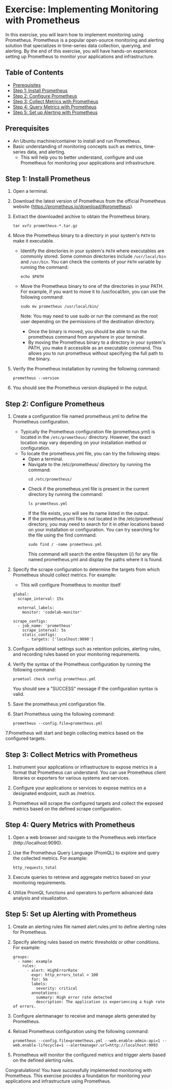 # Exercise: Implementing Monitoring with Prometheus

In this exercise, you will learn how to implement monitoring using Prometheus. Prometheus is a popular open-source monitoring and alerting solution that specializes in time-series data collection, querying, and alerting. By the end of this exercise, you will have hands-on experience setting up Prometheus to monitor your applications and infrastructure.

## Table of Contents

- [Prerequisites](#prerequisites)
- [Step 1: Install Prometheus](#step-1-install-prometheus)
- [Step 2: Configure Prometheus](#step-2-configure-prometheus)
- [Step 3: Collect Metrics with Prometheus](#step-3-collect-metrics-with-prometheus)
- [Step 4: Query Metrics with Prometheus](#step-4-query-metrics-with-prometheus)
- [Step 5: Set up Alerting with Prometheus](#step-5-set-up-alerting-with-prometheus)

## Prerequisites

- An Ubuntu machine/container to install and run Prometheus.
- Basic understanding of monitoring concepts such as metrics, time-series data, and alerting.
   - This will help you to better understand, configure and use Prometheus for monitoring your applications and infrastructure.

## Step 1: Install Prometheus

1. Open a terminal.

2. Download the latest version of Prometheus from the official Prometheus website (https://prometheus.io/download/#prometheus).

3. Extract the downloaded archive to obtain the Prometheus binary.
   ```
   tar xvfz prometheus-*.tar.gz
   ```
4. Move the Prometheus binary to a directory in your system's `PATH` to make it executable.
   - Identify the directories in your system's `PATH` where executables are commonly stored. Some common directories include `/usr/local/bin` and `/usr/bin`. You can check the contents of your `PATH` variable by running the command:
     ```
     echo $PATH
     ```

   - Move the Prometheus binary to one of the directories in your PATH. For example, if you want to move it to /usr/local/bin, you can use the following command:
     ```
     sudo mv prometheus /usr/local/bin/
     ```
     Note: You may need to use sudo or run the command as the root user depending on the permissions of the destination directory.
     - Once the binary is moved, you should be able to run the prometheus command from anywhere in your terminal.
     - By moving the Prometheus binary to a directory in your system's PATH, you make it accessible as an executable command. This allows you to run prometheus without specifying the full path to the binary.
5. Verify the Prometheus installation by running the following command:
   ```
   prometheus --version
   ```
6. You should see the Prometheus version displayed in the output.

## Step 2: Configure Prometheus
1. Create a configuration file named prometheus.yml to define the Prometheus configuration.
   - Typically the Prometheus configuration file (prometheus.yml) is located in the `/etc/prometheus/` directory.
     However, the exact location may vary depending on your installation method or configuration.
   - To locate the prometheus.yml file, you can try the following steps:
      - Open a terminal.
      - Navigate to the /etc/prometheus/ directory by running the command:
        ```
        cd /etc/prometheus/
        ```
      - Check if the prometheus.yml file is present in the current directory by running the command:
        ```
        ls prometheus.yml
        ```
        If the file exists, you will see its name listed in the output.
      - If the prometheus.yml file is not located in the /etc/prometheus/ directory, you may need to search for it in other locations based on your installation or configuration. You can try searching for the file using the find command:
        ```
        sudo find / -name prometheus.yml
        ```
        This command will search the entire filesystem (/) for any file named prometheus.yml and display the paths where it is found.
2. Specify the scrape configuration to determine the targets from which Prometheus should collect metrics. For example:
   - This will configure Prometheus to monitor itself
   ```
   global:
     scrape_interval: 15s
   
     external_labels:
       monitor: 'codelab-monitor'
   
   scrape_configs:
     - job_name: 'prometheus'
       scrape_interval: 5s
       static_configs:
         - targets: ['localhost:9090']
   ```
3. Configure additional settings such as retention policies, alerting rules, and recording rules based on your monitoring requirements.

4. Verify the syntax of the Prometheus configuration by running the following command:
   ```
   promtool check config prometheus.yml
   ```
   You should see a "SUCCESS" message if the configuration syntax is valid.

5. Save the prometheus.yml configuration file.

6. Start Prometheus using the following command:
   ```
   prometheus --config.file=prometheus.yml
   ```
7.Prometheus will start and begin collecting metrics based on the configured targets.

## Step 3: Collect Metrics with Prometheus
1. Instrument your applications or infrastructure to expose metrics in a format that Prometheus can understand. You can use Prometheus client libraries or exporters for various systems and services.

2. Configure your applications or services to expose metrics on a designated endpoint, such as /metrics.

3. Prometheus will scrape the configured targets and collect the exposed metrics based on the defined scrape configuration.

## Step 4: Query Metrics with Prometheus
1. Open a web browser and navigate to the Prometheus web interface (http://localhost:9090).

2. Use the Prometheus Query Language (PromQL) to explore and query the collected metrics. For example:
   ```
   http_requests_total
   ```
3. Execute queries to retrieve and aggregate metrics based on your monitoring requirements.

4. Utilize PromQL functions and operators to perform advanced data analysis and visualization.

## Step 5: Set up Alerting with Prometheus
1. Create an alerting rules file named alert.rules.yml to define alerting rules for Prometheus.

2. Specify alerting rules based on metric thresholds or other conditions. For example:
   ```
   groups:
     - name: example
       rules:
         - alert: HighErrorRate
           expr: http_errors_total > 100
           for: 5m
           labels:
             severity: critical
           annotations:
             summary: High error rate detected
             description: The application is experiencing a high rate of errors.
   ```
3. Configure alertmanager to receive and manage alerts generated by Prometheus.

4. Reload Prometheus configuration using the following command:
   ```
   prometheus --config.file=prometheus.yml --web.enable-admin-api=1 --web.enable-lifecycle=1 --alertmanager.url=http://localhost:9093
   ```
5. Prometheus will monitor the configured metrics and trigger alerts based on the defined alerting rules.

Congratulations! You have successfully implemented monitoring with Prometheus. This exercise provides a foundation for monitoring your applications and infrastructure using Prometheus.
